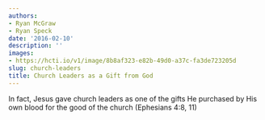 ```yaml
---
authors:
- Ryan McGraw
- Ryan Speck
date: '2016-02-10'
description: ''
images:
- https://hcti.io/v1/image/8b8af323-e82b-49d0-a37c-fa3de723205d
slug: church-leaders
title: Church Leaders as a Gift from God
---
```


In fact, Jesus gave church leaders as one of the gifts He purchased by His own blood for the good of the church (Ephesians 4:8, 11)